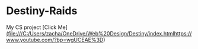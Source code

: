 # Destiny-Raids
My CS project
[Click Me][(file:///C:/Users/zacha/OneDrive/Web%20Design/Destiny/index.html](https://www.youtube.com/?bp=wgUCEAE%3D)https://www.youtube.com/?bp=wgUCEAE%3D)
